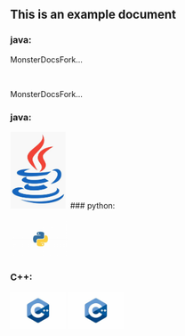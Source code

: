 ## This is an example document

### java:

MonsterDocsFork...

<img src="/MonsterDocsFork/java.jpeg" width="100px" alt="">

MonsterDocsFork...

### java:

<img src="/MonsterDocsFork/assets/images/java.jpeg" width="100px" alt="">
<!-- <img src="[/assets/images/java.jpeg](https://github.com/SuleymanSade/MonsterDocsFork/MonsterDocsFork/assets/images/java.jpeg)" width="100px" alt=""> -->

<img src="https://suleymansade.github.io/MonsterDocsFork/assets/images/java.jpeg" alt="">
### python:

<img src="/MonsterDocsFork/python.jpg" width="100px" alt=""> <img src="/python.jpg" width="100px" alt="">

### C++:

<img src="/MonsterDocsFork/assets/images/c++.jpeg" width="100px" alt=""> <img src="/assets/images/c++.jpeg" width="100px" alt="">

